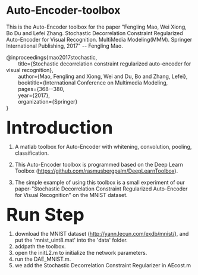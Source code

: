 # Auto-Encoder-toolbox
This is the Auto-Encoder toolbox for the paper "Fengling Mao, Wei Xiong, Bo Du and Lefei Zhang. Stochastic Decorrelation Constraint Regularized Auto-Encoder for Visual Recognition. MultiMedia Modeling(MMM). Springer International Publishing, 2017" -- Fengling Mao.

@inproceedings{mao2017stochastic, </br>
   &emsp;&emsp; title={Stochastic decorrelation constraint regularized auto-encoder for visual recognition},</br>
  &emsp;&emsp;  author={Mao, Fengling and Xiong, Wei and Du, Bo and Zhang, Lefei},</br>
  &emsp;&emsp; booktitle={International Conference on Multimedia Modeling, </br>
  &emsp;&emsp; pages={368--380, </br>
  &emsp;&emsp; year={2017},</br>
  &emsp;&emsp; organization={Springer}</br>
}



<font size=8> **Introduction** </font>

1. A matlab toolbox for Auto-Encoder with whitening, convolution, pooling, classification.

2. This Auto-Encoder toolbox is programmed based on the Deep Learn Toolbox (https://github.com/rasmusbergpalm/DeepLearnToolbox).

3. The simple example of using this toolbox is a small experiment of our paper-"Stochastic Decorrelation Constraint Regularized Auto-Encoder for Visual Recognition" on the MNIST dataset.


<font size=8>  **Run Step** </font>

1. download the MNIST dataset (http://yann.lecun.com/exdb/mnist/), and put the 'mnist_uint8.mat' into the 'data' folder.  
2. addpath the toolbox.
3. open the initL2.m to initialize the network parameters.
4. run the DAE_MNIST.m.
5. we add the Stochastic Decorrelation Constraint Regularizer in AEcost.m
